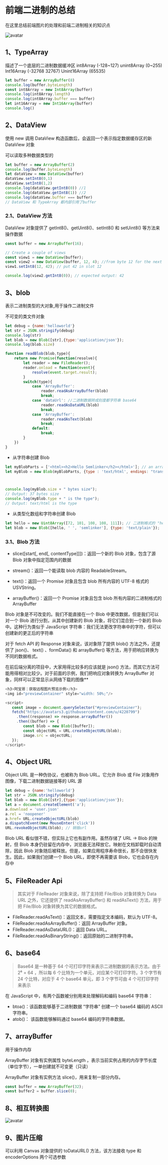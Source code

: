 # 前端二进制的总结

在这里总结前端图片的处理和前端二进制相关的知识点

![avatar](./asset/browserbinary2.jpg)

## 1、TypeArray

描述了一个底层的二进制数据缓冲区
int8Array (-128~127)
unint8Array (0~255)
Int16Array (-32768 32767)
Unint16Array (65535)

 ```javascript
let buffer = new ArrayBuffer(8)
console.log(buffer.byteLength)
const int8Array = new Int8Array(buffer)
console.log(int8Array.length)
console.log(int8Array.buffer === buffer)
let int16Array = new Int16Array(buffer)
console.log()
 ```

## 2、DataView

使用 new 调用 DataView 构造函数后，会返回一个表示指定数据缓存区的新 DataView 对象

可以读取多种数据类型的

 ```javascript
let buffer = new ArrayBuffer(2)
console.log(buffer.byteLength)
let dataView = new DataView(buffer)
dataView.setInt8(0,1)
dataView.setInt8(1,2)
console.log(dataView.getInt8(0)) //1
console.log(dataView.getInt8(1)) //2
console.log(dataView.buffer === buffer)
// DataView 和 TypeArray 都内部引用了buffer
 ```

### 2.1、DataView 方法

DataView 对象提供了 getInt8()、getUint8()、setInt8() 和 setUint8() 等方法来操作数据

```js
const buffer = new ArrayBuffer(16);

// Create a couple of views
const view1 = new DataView(buffer);
const view2 = new DataView(buffer, 12, 4); //from byte 12 for the next 4 bytes
view1.setInt8(12, 42); // put 42 in slot 12

console.log(view2.getInt8(0)); // expected output: 42
```

## 3、blob

表示二进制类型的大对象,用于操作二进制文件

不可变的类文件对象

```javascript
let debug = {name:'helloworld'}
let str = JSON.stringify(debug)
console.log(str)
let blob = new Blob([str],{type:'application/json'});
console.log(blob.size)

function readBlob(blob,type){
    return new Promise(function(resolve){
        let reader = new FileReader();
        reader.onload = function(event){
            resolve(event.target.result);
        }
        switch(type){
            case 'ArrayBuffer':
                reader.readAsArrayBuffer(blob)
                break;
            case 'dataUrl': //二进制数据转成刻度都字符串 base64
                reader.readAsDataURL(blob)
                break;
            case 'ArrayBuffer':
                reader.readAsText(blob)
                break;
            default:
                break;
        }
    })
}
```

- 从字符串创建 Blob

```js
let myBlobParts = ['<html><h2>Hello Semlinker</h2></html>']; // an array consisting of a single DOMString
let myBlob = new Blob(myBlobParts, {type : 'text/html', endings: "transparent"}); // the blob



console.log(myBlob.size + " bytes size");
// Output: 37 bytes size
console.log(myBlob.type + " is the type");
// Output: text/html is the type
```

- 从类型化数组和字符串创建 Blob

```js
let hello = new Uint8Array([72, 101, 108, 108, 111]); // 二进制格式的 "hello"
let blob = new Blob([hello, ' ', 'semlinker'], {type: 'text/plain'});
```

### 3.1、Blob 方法

- slice([start[, end[, contentType]]])：返回一个新的 Blob 对象，包含了源 Blob 对象中指定范围内的数据

- stream()：返回一个能读取 blob 内容的 ReadableStream。
- text()：返回一个 Promise 对象且包含 blob 所有内容的 UTF-8 格式的 USVString。
- arrayBuffer()：返回一个 Promise 对象且包含 blob 所有内容的二进制格式的 ArrayBuffer

Blob 对象是不可改变的。我们不能直接在一个 Blob 中更改数据，但是我们可以对一个 Blob 进行分割，从其中创建新的 Blob 对象，将它们混合到一个新的 Blob 中。这种行为类似于 JavaScript 字符串：我们无法更改字符串中的字符，但可以创建新的更正后的字符串

对于 fetch API 的 Response 对象来说，该对象除了提供 blob() 方法之外，还提供了 json()、 text() 、formData() 和 arrayBuffer() 等方法，用于把响应转换为不同的数据格式。

在前后端分离的项目中，大家用得比较多的应该就是 json() 方法，而其它方法可能用得相对比较少。对于前面的示例，我们把响应对象转换为 ArrayBuffer 对象，同样可以正常显示从网络下载的图像**

```js
<h3>阿宝哥：获取远程图片预览示例</h3>
<img id="previewContainer" style="width: 50%;"/>

<script>
   const image = document.querySelector("#previewContainer");
   fetch("https://avatars3.githubusercontent.com/u/4220799")
     .then((response) => response.arrayBuffer())
     .then((buffer) => {
        const blob = new Blob([buffer]);
        const objectURL = URL.createObjectURL(blob);
        image.src = objectURL;
   });
</script>
```

## 4、Object URL

Object URL 是一种伪协议，也被称为 Blob URL。它允许 Blob 或 File 对象用作图像，下载二进制数据链接等的 URL 源

```js
let debug = {name:'helloworld'}
let str = JSON.stringify(debug)
let blob = new Blob([str],{type:'application/json'});
let a = document.createElement('a');
a.download = 'user.json'
a.rel = 'noopener'
a.href= URL.createObjectURL(blob)
a.dispatchEvent(new MouseEnter('click'))
URL.revokeObjectURL(blob); // 销毁url
```

 Blob URL 看似很不错，但实际上它也有副作用。虽然存储了 URL → Blob 的映射，但 Blob 本身仍驻留在内存中，浏览器无法释放它。映射在文档卸载时自动清除，因此 Blob 对象随后被释放。但是，如果应用程序寿命很长，那不会很快发生。因此，如果我们创建一个 Blob URL，即使不再需要该 Blob，它也会存在内存中

## 5、FileReader Api

> 其实对于 FileReader 对象来说，除了支持把 File/Blob 对象转换为 Data URL 之外，它还提供了 readAsArrayBuffer() 和 readAsText() 方法，用于把 File/Blob 对象转换为其它的数据格式。

- FileReader.readAsText()：返回文本，需要指定文本编码，默认为 UTF-8。
- FileReader.readAsArrayBuffer()：返回 ArrayBuffer 对象。
- FileReader.readAsDataURL()：返回 Data URL。
- FileReader.readAsBinaryString()：返回原始的二进制字符串。

## 6、base64

>Base64 是一种基于 64 个可打印字符来表示二进制数据的表示方法。由于 2⁶ = 64 ，所以每 6 个比特为一个单元，对应某个可打印字符。3 个字节有 24 个比特，对应于 4 个 base64 单元，即 3 个字节可由 4 个可打印字符来表示

在 JavaScript 中，有两个函数被分别用来处理解码和编码 base64 字符串：

- btoa()：该函数能够基于二进制数据 “字符串” 创建一个 base64 编码的 ASCII 字符串。
- atob()： 该函数能够解码通过 base64 编码的字符串数据。

## 7、arrayBuffer

用于操作内存

ArrayBuffer 对象有实例属性 byteLength ，表示当前实例占用的内存字节长度（单位字节），一单创建就不可变更（只读）

ArrayBuffer 对象有实例方法 slice()，用来复制一部分内存。

```js
const buffer = new ArrayBuffer(32);
const buffer2 = buffer.slice(0);
```

## 8、相互转换图

![avatar](./asset/binarytransfer.jpeg)

## 9、图片压缩

可以利用 Canvas 对象提供的 toDataURL() 方法，该方法接收 type 和 encoderOptions 两个可选参数



